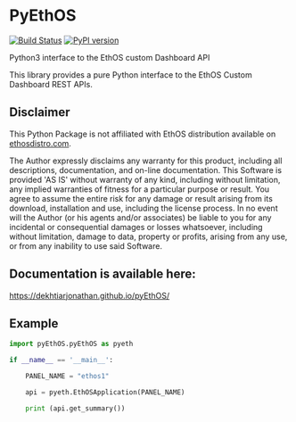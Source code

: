 # PyEthOS

[![Build Status](https://travis-ci.org/DEKHTIARJonathan/pyEthOS.svg?branch=master)](https://travis-ci.org/DEKHTIARJonathan/pyEthOS)
[![PyPI version](https://badge.fury.io/py/pyEthOS.svg)](https://badge.fury.io/py/pyEthOS)

Python3 interface to the EthOS custom Dashboard API

This library provides a pure Python interface to the EthOS Custom Dashboard REST APIs.

## Disclaimer

This Python Package is not affiliated with EthOS distribution available on [ethosdistro.com](http://ethosdistro.com/).

The Author expressly disclaims any warranty for this product, including all descriptions, documentation, and on-line documentation. This Software is provided 'AS IS' without warranty of any kind, including without limitation, any implied warranties of fitness for a particular purpose or result. You agree to assume the entire risk for any damage or result arising from its download, installation and use, including the license process. In no event will the Author (or his agents and/or associates) be liable to you for any incidental or consequential damages or losses whatsoever, including without limitation, damage to data, property or profits, arising from any use, or from any inability to use said Software.

## Documentation is available here:

https://dekhtiarjonathan.github.io/pyEthOS/

## Example

```python
import pyEthOS.pyEthOS as pyeth

if __name__ == '__main__':

    PANEL_NAME = "ethos1"

    api = pyeth.EthOSApplication(PANEL_NAME)

    print (api.get_summary())
```
